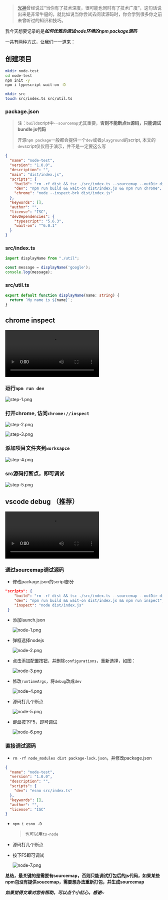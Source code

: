 > [光神](https://juejin.cn/user/2788017216685118)曾经说过“当你有了技术深度，很可能也同时有了技术广度”，这句话说出来是非常牛逼的，就比如说当你尝试去阅读源码时，你会学到很多你之前未曾听过的知识和技巧。

我今天想要记录的是***如何优雅的调试node环境的npm package源码***

一共有两种方式，让我们一一道来：

## 创建项目

```bash
mkdir node-test
cd node-test
npm init -y
npm i typescript wait-on -D

mkdir src
touch src/index.ts src/util.ts
```

### package.json

> 注：`build`script中`--sourcemap`尤其重要，**否则不能断点ts源码，只能调试bundle js代码**
>
> 开源`npm package`一般都会提供一个`dev`或者`playground`的script, 本文的`dev`script仅仅用于演示，并不是一定要这么写

```json
{
  "name": "node-test",
  "version": "1.0.0",
  "description": "",
  "main": "dist/index.js",
  "scripts": {
    "build": "rm -rf dist && tsc ./src/index.ts --sourcemap --outDir dist",
    "dev": "npm run build && wait-on dist/index.js && npm run chrome",
    "chrome": "node --inspect-brk dist/index.js"
  },
  "keywords": [],
  "author": "",
  "license": "ISC",
  "devDependencies": {
    "typescript": "5.6.3",
    "wait-on": "^6.0.1"
  }
}
```

### src/index.ts
```ts
import displayName from "./util";

const message = displayName('google');
console.log(message);
```

### src/util.ts
```ts
export default function displayName(name: string) {
  return `My name is ${name}`;
}
```

## chrome inspect

<video class="w-full aspect-video" controls="" allowfullscreen="">
  <source src="https://www.js-bridge.com/videos//chrome-debug.mp4" type="video/mp4">
  not support video 
</video>

### 运行`npm run dev`

  ![step-1.png](https://pic2.zhimg.com/80/v2-8cd2848c001c906ea16053d5ff0a76fd.webp)

### 打开chrome, 访问`chrome://inspect`

  ![step-2.png](https://pic3.zhimg.com/80/v2-35c72b3a8f26699f7ca8590e869ce2b2.webp)

  ![step-3.png](https://pic2.zhimg.com/80/v2-280a35a592304a2201ca1bfaeb647e85.webp)

### 添加项目文件夹到`worksapce`

  ![step-4.png](https://pic1.zhimg.com/80/v2-38f41f985ec0b78b7199bc11a4ea0b30.webp)

### src源码打断点，即可调试

  ![step-5.png](https://pic1.zhimg.com/80/v2-fb95f7f91dace7f35c47822a774b489c.webp)

## vscode debug （推荐）

<video class="w-full aspect-video" controls="" allowfullscreen="">
  <source src="https://www.js-bridge.com/videos//vscode-debug.mp4" type="video/mp4">
  not support video 
</video>

### 通过sourcemap调试源码

- 修改package.json的script部分
```json
"scripts": {
    "build": "rm -rf dist && tsc ./src/index.ts --sourcemap --outDir dist",
    "dev": "npm run build && wait-on dist/index.js && npm run inspect",
    "inspect": "node dist/index.js"
 }
```

- 添加launch.json

  ![node-1.png](https://pic3.zhimg.com/80/v2-8f12a93ecc5afdcf91100fc5c46c1496.webp)

- 弹框选择nodejs

  ![node-2.png](https://pic4.zhimg.com/80/v2-c3a1b987eb6ccd3e848f334db0a0909b.webp)

- 点击添加配置按钮，并删除`configurations`，重新选择，如图：

  ![node-3.png](https://pic2.zhimg.com/80/v2-e05e4d0bab96326e0dcbdbe8d15803b1.webp)

- 修改`runtimeArgs`，将`debug`改成`dev`

  ![node-4.png](https://pic4.zhimg.com/80/v2-4f350878171782ef40ab724272bc0ca7.webp)

- 源码打几个断点

  ![node-5.png](https://pic4.zhimg.com/80/v2-0eca859bad8687e7462c6eb10553241f.webp)

- 键盘按下F5，即可调试

  ![node-6.png](https://pic2.zhimg.com/80/v2-e187adf9c8a5916fdb1a00bcaf6a5f61.webp)

### 直接调试源码

- `rm -rf node_modules dist package-lock.json`，并修改package.json
```json
{
  "name": "node-test",
  "version": "1.0.0",
  "description": "",
  "scripts": {
    "dev": "esno src/index.ts"
  },
  "keywords": [],
  "author": "",
  "license": "ISC"
}
```

- `npm i esno -D`
    > 也可以用`ts-node`

- 源码打几个断点

- 按下F5即可调试

  ![node-7.png](https://pic3.zhimg.com/80/v2-842bcf92f98b41626bb6bb72278673de.webp)

**总结，最关键的是需要有sourcemap，否则只能调试打包后的js代码，如果某些npm包没有提供soucemap，需要想办法重新打包，并生成sourcemap**

***如果觉得文章对您有帮助，可以点个小红心，感谢~***